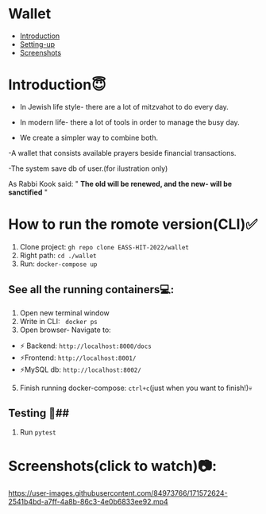# Wallet
-   [Introduction](#introduction)
-   [Setting-up](#how-to-run-the-romote-versioncli)  
-   [Screenshots](#screenshotsclick-to-watch)


# Introduction😇

- In Jewish life style- there are a lot of mitzvahot to do every day.


- In modern life- there a lot of tools in order to manage the busy day.


- We create a simpler way to combine both.
 

-A wallet that consists available prayers beside financial transactions.

-The system save db of user.(for ilustration only)



 As Rabbi Kook said:    " **The old will be renewed, and the new- will be sanctified** "
 

# How to run the romote version(CLI)✅
1. Clone project: `gh repo clone EASS-HIT-2022/wallet`
2. Right path: `cd ./wallet` 
3. Run: `docker-compose up`

## See all the running containers💻:
1. Open new terminal window
2. Write in CLI: ` docker ps`
3. Open browser- Navigate to:


- ⚡ Backend: `http://localhost:8000/docs`
- ⚡Frontend: `http://localhost:8001/`
- ⚡MySQL db: `http://localhost:8002/`


5. Finish running docker-compose: `ctrl+c`(just when you want to finish!)💀



## Testing 📌##
1.  Run `pytest`


 # Screenshots(click to watch)📷:

https://user-images.githubusercontent.com/84973766/171572624-2541b4bd-a7ff-4a8b-86c3-4e0b6833ee92.mp4

